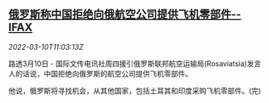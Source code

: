 <!--1646911862000-->
[俄罗斯称中国拒绝向俄航空公司提供飞机零部件--IFAX](https://cn.reuters.com/article/russia-china-plane-parts-0310-thur-idCNKBS2L715C)
------

<div><i>2022-03-10T11:03:13Z</i></div><p>路透3月10日 - 国际文传电讯社周四援引俄罗斯联邦航空运输局(Rosaviatsia)发言人的话说，中国拒绝向俄罗斯的航空公司提供飞机零部件。</p><p>他说，俄罗斯将寻找机会，从其他国家，包括土耳其和印度采购飞机零部件。(完)</p>
